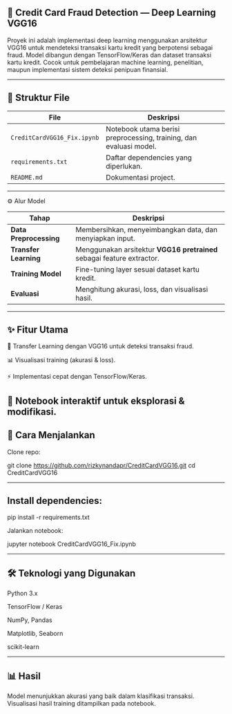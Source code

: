 ## 🧠 Credit Card Fraud Detection — Deep Learning VGG16
Proyek ini adalah implementasi deep learning menggunakan arsitektur VGG16 untuk mendeteksi transaksi kartu kredit yang berpotensi sebagai fraud. Model dibangun dengan TensorFlow/Keras dan dataset transaksi kartu kredit. Cocok untuk pembelajaran machine learning, penelitian, maupun implementasi sistem deteksi penipuan finansial.

---
## 📂 Struktur File

| File                        | Deskripsi                                                          |
| --------------------------- | ------------------------------------------------------------------ |
| `CreditCardVGG16_Fix.ipynb` | Notebook utama berisi preprocessing, training, dan evaluasi model. |
| `requirements.txt`          | Daftar dependencies yang diperlukan.                               |
| `README.md`                 | Dokumentasi project.                                               |

---
⚙️ Alur Model

| Tahap                  | Deskripsi                                                              |
| ---------------------- | ---------------------------------------------------------------------- |
| **Data Preprocessing** | Membersihkan, menyeimbangkan data, dan menyiapkan input.               |
| **Transfer Learning**  | Menggunakan arsitektur **VGG16 pretrained** sebagai feature extractor. |
| **Training Model**     | Fine-tuning layer sesuai dataset kartu kredit.                         |
| **Evaluasi**           | Menghitung akurasi, loss, dan visualisasi hasil.                       |

---
## ✨ Fitur Utama

🔄 Transfer Learning dengan VGG16 untuk deteksi transaksi fraud.

📊 Visualisasi training (akurasi & loss).

⚡ Implementasi cepat dengan TensorFlow/Keras.

📝 Notebook interaktif untuk eksplorasi & modifikasi.
---
## 🚀 Cara Menjalankan 

Clone repo:

git clone https://github.com/rizkynandapr/CreditCardVGG16.git
cd CreditCardVGG16

---
## Install dependencies:

pip install -r requirements.txt

Jalankan notebook:

jupyter notebook CreditCardVGG16_Fix.ipynb

---
## 🛠️ Teknologi yang Digunakan

Python 3.x

TensorFlow / Keras

NumPy, Pandas

Matplotlib, Seaborn

scikit-learn

---
## 📊 Hasil
Model menunjukkan akurasi yang baik dalam klasifikasi transaksi.
Visualisasi hasil training ditampilkan pada notebook.
